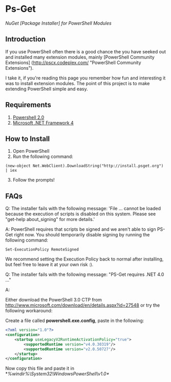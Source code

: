 Ps-Get
======

*NuGet [Package Installer] for PowerShell Modules*

Introduction
------------

If you use PowerShell often there is a good chance the you have seeked out and installed many extension modules, mainly [PowerShell Community Extensions] (http://pscx.codeplex.com/ "PowerShell Community Extensions").

I take it, if you're reading this page you remember how fun and interesting it was to install extension modules. The point of this project is to make extending PowerShell simple and easy.

Requirements
------------

1. [Powershell 2.0](http://www.microsoft.com/web/gallery/install.aspx?appid=PowerShell2)
2. [Microsoft .NET Framework 4](http://www.microsoft.com/web/gallery/install.aspx?appid=NETFramework4)

How to Install
--------------

1. Open PowerShell
2. Run the following command:
```
(new-object Net.WebClient).DownloadString("http://install.psget.org") | iex
```
3. Follow the prompts!


FAQs
--------------------------------
Q: The installer fails with the following message: 'File ... cannot be loaded because the execution of scripts is disabled on this system. Please see "get-help about_signing" for more details.'

A: PowerShell requires that scripts be signed and we aren't able to sign PS-Get right now. You should temporarily disable signing by running the following command:

```
Set-ExecutionPolicy RemoteSigned
```

We recommend setting the Execution Policy back to normal after installing, but feel free to leave it at your own risk :).

Q: The installer fails with the following message: "PS-Get requires .NET 4.0 ..."

A:

Either download the PowerShell 3.0 CTP from http://www.microsoft.com/download/en/details.aspx?id=27548 or try the following workaround:

Create a file called **powershell.exe.config**, paste in the following:

```xml
<?xml version="1.0"?> 
<configuration> 
    <startup useLegacyV2RuntimeActivationPolicy="true"> 
        <supportedRuntime version="v4.0.30319"/> 
        <supportedRuntime version="v2.0.50727"/> 
    </startup> 
</configuration>
```

Now copy this file and paste it in **%windir%\System32\WindowsPowerShell\v1.0\**